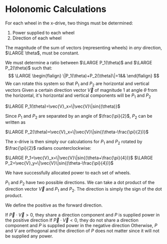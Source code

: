 # Holonomic Calculations

For each wheel in the x-drive, two things must be determined:
1. Power supplied to each wheel
2. Direction of each wheel

The magnitude of the sum of vectors (representing wheels) in *any* direction, $\LARGE \theta$, must be constant.

We must determine a ratio between $\LARGE P_1(\theta)$ and $\LARGE P_2(\theta)$ such that:
$$
\LARGE
\begin{flalign}
\|P_1(\theta)+P_2(\theta)\|=1&&
\end{flalign}
$$
We can rotate this system so that $P_1$ and $P_2$ are horizontal and vertical vectors
Given a certain direction vector $\vec{V}$ of magnitude 1 at angle $\theta$ from the horizontal, it's horizontal and vertical components will be $P_1$ and $P_2$

$\LARGE P_1(\theta)=\vec{V}_x=\|\vec{V}\|sin{(\theta)}$ 

Since $P_1$ and $P_2$ are separated by an angle of $\frac{\pi}{2}$, $P_2$ can be written as

$\LARGE P_2(\theta)=\vec{V}_x=\|\vec{V}\|sin{(\theta-\frac{\pi}{2})}$ 

The x-drive is then simply our calculations for $P_1$ and $P_2$ rotated by $\frac{\pi}{2}$ radians counterclockwise:

$\LARGE P_1=\vec{V}_x=\|\vec{V}\|sin{(\theta+\frac{\pi}{4})}$
$\LARGE P_2=\vec{V}_y=\|\vec{V}\|sin{(\theta-\frac{\pi}{4})}$

We have successfully allocated power to each set of wheels.

$P_1$ and $P_2$ have two possible directions. We can take a dot product of the direction vector $\vec{V}$ and $P_1$ and $P_2$. The direction is simply the sign of the dot product.

We define the positive as the forward direction.

If $\vec{P}\cdot{\vec{V}}>0$, they share a direction component and $P$ is supplied power in the positive direction
If $\vec{P}\cdot{\vec{V}}<0$, they do not share a direction component and $P$ is supplied power in the negative direction
Otherwise, $P$ and $V$ are orthogonal and the direction of $P$ does not matter since it will not be supplied any power.


